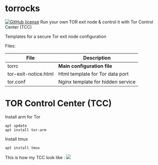 # torrocks 
[![GitHub license](https://img.shields.io/github/license/okno/torrocks.svg)](https://github.com/okno/torrocks/blob/master/LICENSE)
Run your own TOR exit node & control it with Tor Control Center (TCC)

Templates for a secure Tor exit node configuration

Files: 

File  | Description
------------- | -------------
torrc  | **Main configuration file**
tor-exit-notice.html | Html template for Tor data port
tor.conf | Nginx template for hidden service

# TOR Control Center (TCC)

Install arm for Tor

    apt update
    apt install tor-arm
    
Install tmux 

    apt install tmux 
    


This is how my TCC look like : 
![](https://raw.githubusercontent.com/okno/torrocks/master/torrocks.png)
